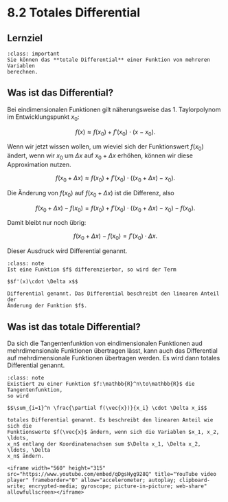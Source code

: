 # 8.2 Totales Differential

## Lernziel

```{admonition} Lernziel
:class: important
Sie können das **totale Differential** einer Funktion von mehreren Variablen
berechnen.
```

## Was ist das Differential?

Bei eindimensionalen Funktionen gilt näherungsweise das 1.
Taylorpolynom im Entwicklungspunkt $x_0$:

$$f(x) \approx f(x_0) + f'(x_0)\cdot (x-x_0).$$

Wenn wir jetzt wissen wollen, um wieviel sich der Funktionswert $f(x_0)$ ändert,
wenn wir $x_0$ um $\Delta x$ auf $x_0 + \Delta x$ erhöhen, können wir diese Approximation nutzen. 

$$f(x_0 +\Delta x) \approx f(x_0) + f'(x_0) \cdot \left( (x_0+\Delta x) - x_0\right).$$

Die Änderung von $f(x_0)$ auf $f(x_0 + \Delta x)$ ist die Differenz, also

$$f(x_0 +\Delta x) - f(x_0) = f(x_0) + f'(x_0) \cdot \left( (x_0+\Delta x) - x_0\right) - f(x_0).$$

Damit bleibt nur noch übrig:

$$f(x_0 +\Delta x) - f(x_0) = f'(x_0) \cdot  \Delta x.$$

Dieser Ausdruck wird Differential genannt.

```{admonition} Was ist ... das Differential?
:class: note
Ist eine Funktion $f$ differenzierbar, so wird der Term

$$f'(x)\cdot \Delta x$$

Differential genannt. Das Differential beschreibt den linearen Anteil der
Änderung der Funktion $f$.
```

## Was ist das totale Differential?

Da sich die Tangentenfunktion von eindimensionalen Funktionen aud mehrdimensionale Funktionen übertragen lässt, kann auch das Differential auf mehrdimensionale Funktionen übertragen werden. Es wird dann totales Differential genannt.

```{admonition} Was ist ... das totale Differential?
:class: note
Existiert zu einer Funktion $f:\mathbb{R}^n\to\mathbb{R}$ die Tangentenfunktion,
so wird 

$$\sum_{i=1}^n \frac{\partial f(\vec{x})}{x_i} \cdot \Delta x_i$$

totales Differential genannt. Es beschreibt den linearen Anteil wie sich die
Funktionswerte $f(\vec{x}$ ändern, wenn sich die Variablen $x_1, x_2, \ldots,
x_n$ entlang der Koordinatenachsen sum $\Delta x_1, \Delta x_2, \ldots, \Delta
x_n$ ändern.
```


```{dropdown} Video zu "Totales Differential" von Mathematische Methoden
<iframe width="560" height="315" src="https://www.youtube.com/embed/qDgsHyg928Q" title="YouTube video player" frameborder="0" allow="accelerometer; autoplay; clipboard-write; encrypted-media; gyroscope; picture-in-picture; web-share" allowfullscreen></iframe>
```

